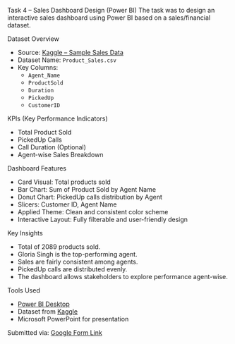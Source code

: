 Task 4 – Sales Dashboard Design (Power BI)
  The task was to design an interactive sales dashboard using Power BI based on a sales/financial dataset.

Dataset Overview

- Source: [Kaggle – Sample Sales Data](https://www.kaggle.com/datasets)
- Dataset Name: `Product_Sales.csv`
- Key Columns:
  - `Agent_Name`
  - `ProductSold`
  - `Duration`
  - `PickedUp`
  - `CustomerID`

KPIs (Key Performance Indicators)

-  Total Product Sold
-  PickedUp Calls
-  Call Duration (Optional)
-  Agent-wise Sales Breakdown

Dashboard Features

- Card Visual: Total products sold
- Bar Chart: Sum of Product Sold by Agent Name
- Donut Chart: PickedUp calls distribution by Agent
- Slicers: Customer ID, Agent Name
- Applied Theme: Clean and consistent color scheme
- Interactive Layout: Fully filterable and user-friendly design

 Key Insights

- Total of 2089 products sold.
- Gloria Singh is the top-performing agent.
- Sales are fairly consistent among agents.
- PickedUp calls are distributed evenly.
- The dashboard allows stakeholders to explore performance agent-wise.

Tools Used
- [Power BI Desktop](https://powerbi.microsoft.com/)
- Dataset from [Kaggle](https://www.kaggle.com/)
- Microsoft PowerPoint for presentation

Submitted via: [Google Form Link](https://forms.gle/S7hRFbGEQJPVeq2T6)
